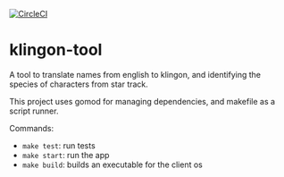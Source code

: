 [![CircleCI](https://circleci.com/gh/liron-navon/klingon-tool.svg?style=svg)](https://circleci.com/gh/liron-navon/klingon-tool)

# klingon-tool

A tool to translate names from english to klingon, and identifying the species of characters from star track.

This project uses gomod for managing dependencies, and makefile as a script runner.

Commands:
* `make test`: run tests
* `make start`: run the app
* `make build`: builds an executable for the client os